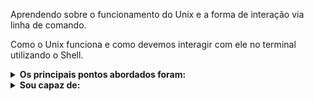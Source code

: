 Aprendendo sobre o funcionamento do Unix e a forma de interação via linha de comando.

Como o Unix funciona e como devemos interagir com ele no terminal utilizando o Shell.

<details>
  <summary><strong>Os principais pontos abordados foram:</strong></summary><br />
	<summary>Quais são os principais componentes do Unix?</summary>
	<summary>Quais são suas variações?</summary>
	<summary>Qual é a estrutura de diretórios?</summary>
	<summary>O que é o terminal?</summary>
	<summary>Quais são os principais comandos executados no Shell?</summary>
</details>

<details>
  <summary><strong>Sou capaz de:</strong></summary><br />
	<summary>Executar comandos no terminal para navegar entre diretórios;</summary>
	<summary>Executar comandos no terminal para criar e manipular arquivos e diretórios;</summary>
	<summary>Executar comandos no terminal para realizar buscas;</summary>
	<summary>Utilizar os comandos find, history e echo;</summary>
	<summary>Utilizar os operadores > (maior), >> (maior maior) e | (pipe) no terminal.</summary>
</details>
